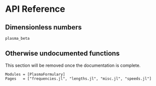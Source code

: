 # API Reference

## Dimensionless numbers
```@docs
plasma_beta
```

## Otherwise undocumented functions
This section will be removed once the documentation is complete.
```@autodocs
Modules = [PlasmaFormulary]
Pages   = ["frequencies.jl", "lengths.jl", "misc.jl", "speeds.jl"]
```
